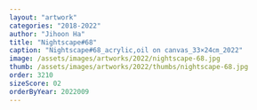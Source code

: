 ```yaml
---
layout: "artwork"
categories: "2018-2022"
author: "Jihoon Ha"
title: "Nightscape#68"
caption: "Nightscape#68_acrylic,oil on canvas_33×24㎝_2022"
image: /assets/images/artworks/2022/nightscape-68.jpg
thumb: /assets/images/artworks/2022/thumbs/nightscape-68.jpg
order: 3210
sizeScore: 02
orderByYear: 2022009
---
```

